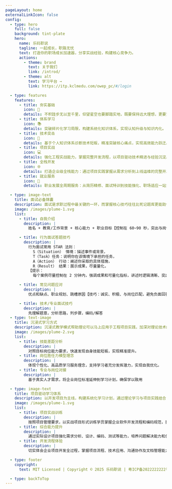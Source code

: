 ```yaml
---
pageLayout: home
externalLinkIcon: false
config:
  - type: hero
    full: false
    background: tint-plate
    hero:
      name: 乐码职说
      tagline: 一起成长，职路无忧
      text: 打造你的职场成长加速器，分享实战经验，构建核心竞争力。
      actions:
        - theme: brand
          text: 关于我们
          link: /introd/
        - theme: alt
          text: 学习平台 →
          link: https://itp.kclmedu.com/owep_pc/#/login

  - type: features
    features:
      - title: 夯实基础
        icon: 🔧
        details: 不积跬步无以至千里，仰望星空也要脚踏实地，既要保持远大理想，更要坚持日拱一卒的积累。
      - title: 体系学习
        icon: 📚
        details: 突破碎片化学习局限，构建系统化知识体系，实现认知升级与知识内化。
      - title: 技术突击
        icon: 📖
        details: 基于个人知识体系诊断技术短板，精准突破核心痛点，实现高效能力跃迁。
      - title: 项目实战
        icon: 💻
        details: 强化工程实战能力，掌握完整开发流程，以项目驱动技术精进与经验沉淀。
      - title: 全栈开发
        icon: 🌐
        details: 打造企业级全栈能力：通过项目实践掌握从需求分析到上线运维的完整开发链路。
      - title: 就业服务
        icon: 🚀
        details: 职业发展全周期服务：从简历精修、面试特训到技能强化、职场适应一站式解决方案。

  - type: image-text
    title: 面试必备锦囊
    description: 面试是求职过程中最关键的一环，而掌握核心技巧往往比死记题库更能助你脱颖而出。“面试必备锦囊”为你提供了高效、实用的应试策略
    image: /images/plume-1.svg
    list:
      - title: 自我介绍
        description: |
          姓名 + 教育/工作背景 + 核心能力 + 职业目标【控制在 60~90 秒，突出与岗位匹配的能力】

      - title: 行为面试答题技巧
        description: |
          行为面试常用 STAR 法则：
            S（Situation） 情境：描述事件或背景，
            T（Task）任务：说明你在该情境下承担的任务，
            A（Action） 行动：阐述你采取的具体措施，
            R（Result） 结果：展示成果，尽量量化，
          【提示：
            每个案例尽量控制在 2 分钟内，强调成果和可量化指标，讲述时逻辑清晰、突出个人贡献】

      - title: 常见问题应对
        description: |
          优点和缺点、职业规划、跳槽原因【技巧：诚实、积极、与岗位匹配，避免负面回答，如过度批评前公司】

      - title: 技术/专业面试技巧
        description: |
          先理解题意，分析思路，列步骤，编码/解答
  - type: text-image
    title: 沉浸式学习方式
    description: 沉浸式教学模式帮助理论可以马上应用于工程项目实践，加深对理论技术的理解和应用，培养学生的创新能力。
    image: /images/plume-2.svg
    list:
      - title: 技能差距分析
        description: |
          对照目标岗位能力要求，快速发现自身技能短板，实现精准提升。
      - title: 岗位胜任力模型理念
        description: |
          体现个性化、高品质学习服务理念，支持学习者充分发挥潜力，实现自我优化。
      - title: 专业与岗位对接
        description: |
          基于真实人才需求，将企业岗位标准延伸到学习计划，确保学以致用

  - type: image-text
    title: 项目驱动学习体系
    description: 以开发项目为主线，构建系统化学习计划，通过理论学习与项目实践结合，培养独立分析与解决问题能力，掌握软件开发必备知识与技能，适应团队协作，提高沟通能力，为软件开发职业发展打下坚实基础。
    image: /images/plume-1.svg
    list:
      - title: 项目实战训练
        description: |
          按照项目管理要求，以实战项目形式训练学员掌握企业软件开发流程和编码规范，提升开发能力和实践技巧
      - title: 综合能力提升
        description: |
          通过实际设计项目强化需求分析、设计、编码、测试等能力，培养问题解决能力和创新思维。
      - title: 开发流程体验
        description: |
          切实体会企业项目开发全过程，掌握项目流程、技术应用、沟通协作及文档管理能力。

  - type: footer
    copyright:
      text: MIT Licensed | Copyright © 2025 乐码职说 | 粤ICP备2022222222号

  - type: backToTop
---
```

